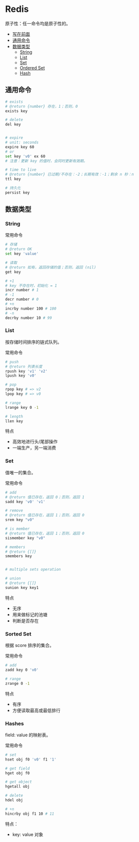 # Redis

原子性：任一命令均是原子性的。

* [写在前面](redis.md#写在前面)
* [通用命令](redis.md#通用命令)
* [数据类型](redis.md#数据类型)
  * [String](redis.md#string)
  * [List](redis.md#list)
  * [Set](redis.md#set)
  * [Ordered Set](redis.md#ordered-set)
  * [Hash](redis.md#hash)

## 通用命令

```bash
# exists
# @return {number} 存在，1；否则，0
exists key

# delete
del key


# expire
# unit: seconds
expire key 60
# or
set key 'v0' ex 60
# 注意：更新 key 的值时，会同时更新有效期。

# time to live
# @return {number} 已过期/不存在：-2；长期有效：-1；剩余 n 秒：n
ttl key

# 持久化
persist key
```

## 数据类型

### String

常用命令

```bash
# 存储
# @return OK
set key 'value'

# 读取
# @return 如有，返回存储的值；否则，返回 (nil)
get key

# +1
# key 不存在时，初始化 = 1
incr number # 1
# -1
decr number # 0
# +n
incrby number 100 # 100
# -n
decrby number 10 # 99
```

### List

按存储时间排序的链式队列。

常用命令

```bash
# push
# @return 列表长度
rpush key 'v1' 'v2'
lpush key 'v0'

# pop
rpop key # => v2
lpop key # => v0

# range
lrange key 0 -1

# length
llen key
```

特点

* 高效地进行头/尾部操作
* 一端生产，另一端消费

### Set

值唯一的集合。

常用命令

```bash
# add
# @return 值已存在，返回 0；否则，返回 1
sadd key 'v0' 'v1'

# remove
# @return 值已存在，返回 1；否则，返回 0
srem key "v0"

# is member
# @return 值已存在，返回 1；否则，返回 0
sismember key "v0"

# members
# @return {[]}
smembers key


# multiple sets operation

# union
# @return {[]}
sunion key key1
```

特点

* 无序
* 用来做标记的池塘
* 判断是否存在

### Sorted Set

根据 score 排序的集合。

常用命令

```bash
# add
zadd key 0 'v0'

# range
zrange 0 -1
```

特点

* 有序
* 方便读取最高或最低排行

### Hashes

field: value 的映射表。

常用命令

```bash
# set
hset obj f0 'v0' f1 '1'

# get field
hget obj f0

# get object
hgetall obj

# delete
hdel obj

# +n
hincrby obj f1 10 # 11
```

特点：

* key: value 对象

